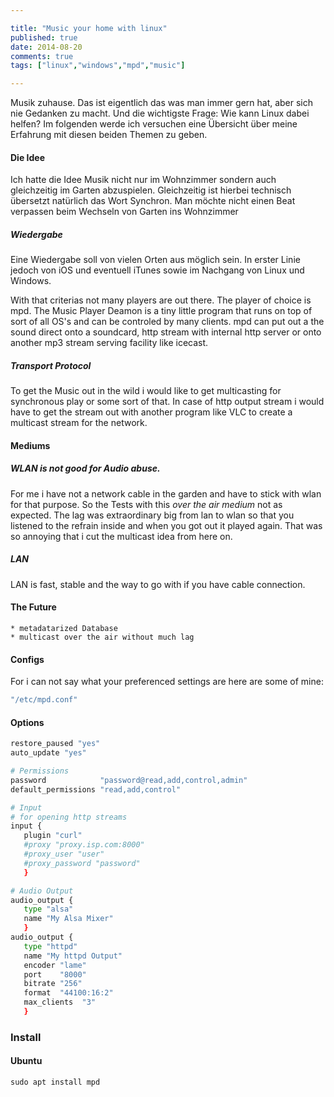 ```yaml
---

title: "Music your home with linux"
published: true
date: 2014-08-20
comments: true
tags: ["linux","windows","mpd","music"]

---
```


Musik zuhause. Das ist eigentlich das was man immer gern hat, aber sich nie
Gedanken zu macht. Und die wichtigste Frage: Wie kann Linux dabei helfen?
Im folgenden werde ich versuchen eine Übersicht über meine Erfahrung mit diesen
beiden Themen zu geben.

<!-- more -->

#### Die Idee

Ich hatte die Idee Musik nicht nur im Wohnzimmer sondern auch gleichzeitig 
im Garten abzuspielen. Gleichzeitig ist hierbei technisch übersetzt natürlich
das Wort Synchron. Man möchte nicht einen Beat verpassen beim Wechseln von 
Garten ins Wohnzimmer


##### Wiedergabe

Eine Wiedergabe soll von vielen Orten aus möglich sein. In erster Linie jedoch
von iOS und eventuell iTunes sowie im Nachgang von Linux und Windows.


With that criterias not many players are out there. The player of choice is mpd.
The Music Player Deamon is a tiny little program that runs on top of sort of all
OS's and can be controled by many clients.
mpd can put out a the sound direct onto a soundcard, http stream with internal
http server or onto another mp3 stream serving facility like icecast.

##### Transport Protocol

To get the Music out in the wild i would like to get multicasting for
synchronous play or some sort of that.
In case of http output stream i would have to get the stream out with another
program like VLC to create a multicast stream for the network.

#### Mediums

##### WLAN is not good for Audio abuse.

For me i have not a network cable in the garden and have to stick with wlan for
that purpose. So the Tests with this _over the air medium_ not as expected.
The lag was extraordinary big from lan to wlan so that you listened to the
refrain inside and when you got out it played again. That was so annoying that
i cut the multicast idea from here on.

##### LAN

LAN is fast, stable and the way to go with if you have cable connection.

#### The Future

    * metadatarized Database
    * multicast over the air without much lag

#### Configs

For i can not say what your preferenced settings are here are some of mine:

``` bash
"/etc/mpd.conf"
```

#### Options
``` bash
restore_paused "yes"
auto_update "yes"

# Permissions
password            "password@read,add,control,admin"
default_permissions "read,add,control"

# Input
# for opening http streams
input {
   plugin "curl"
   #proxy "proxy.isp.com:8000"
   #proxy_user "user"
   #proxy_password "password"
   }

# Audio Output
audio_output {
   type "alsa"
   name "My Alsa Mixer"
   }
audio_output {
   type "httpd"
   name "My httpd Output"
   encoder "lame"
   port    "8000"
   bitrate "256"
   format  "44100:16:2"
   max_clients  "3"
   }
```

### Install

#### Ubuntu

    sudo apt install mpd

